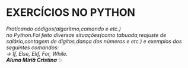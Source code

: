 # EXERCÍCIOS NO PYTHON
_Praticando códigos(algoritmo,comando e etc.)  
no Python.Foi feito diversas situações(como tabuada,reajuste de salário,contagem de digítos,dança dos números e etc.) e exemplos dos seguintes comandos:_  
_-> If, Else, Elif, For, While._   
***Aluna Miriã Cristina***
:sparkles: